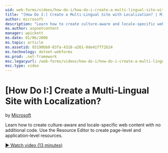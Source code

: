```yaml
---
uid: web-forms/videos/how-do-i/how-do-i-create-a-multi-lingual-site-with-localization
title: "[How Do I:] Create a Multi-Lingual Site with Localization? | Microsoft Docs"
author: microsoft
description: "Learn how to create culture-aware and locale-specific web content with no additional code. Use the Resource Editor to create page-level and application-level..."
ms.author: aspnetcontent
manager: wpickett
ms.date: 01/06/2006
ms.topic: article
ms.assetid: 93190bb9-83fa-4318-a261-0de41ff72b24
ms.technology: dotnet-webforms
ms.prod: .net-framework
msc.legacyurl: /web-forms/videos/how-do-i/how-do-i-create-a-multi-lingual-site-with-localization
msc.type: video
---
```

[How Do I:] Create a Multi-Lingual Site with Localization?
====================
by [Microsoft](https://github.com/microsoft)

Learn how to create culture-aware and locale-specific web content with no additional code. Use the Resource Editor to create page-level and application-level resources.

[&#9654; Watch video (13 minutes)](https://channel9.msdn.com/Blogs/ASP-NET-Site-Videos/how-do-i-create-a-multi-lingual-site-with-localization)
